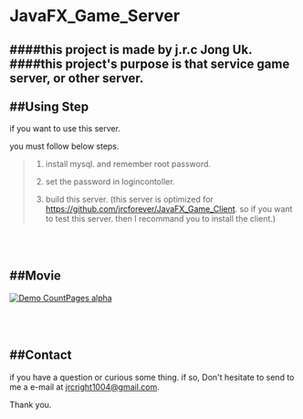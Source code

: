 # JavaFX_Game_Server
####this project is made by j.r.c Jong Uk.
####this project's purpose is that service game server, or other server.
<br></br>
##Using Step
---

if you want to use this server.

you must follow below steps.

>1. install mysql. and remember root password.
>
>2. set the password in logincontoller.
>
>3. build this server. (this server is optimized for https://github.com/jrcforever/JavaFX_Game_Client. so if you want to test this server. then I recommand you to install the client.)

<br></br>
##Movie
---
[![Demo CountPages alpha](https://j.gifs.com/VOqvNB.gif)](https://www.youtube.com/watch?v=FL4wDB9cNoI)

<br></br>
##Contact
---
if you have a question or curious some thing. if so, Don't hesitate to send to me a e-mail at <jrcright1004@gmail.com>. 

Thank you.
